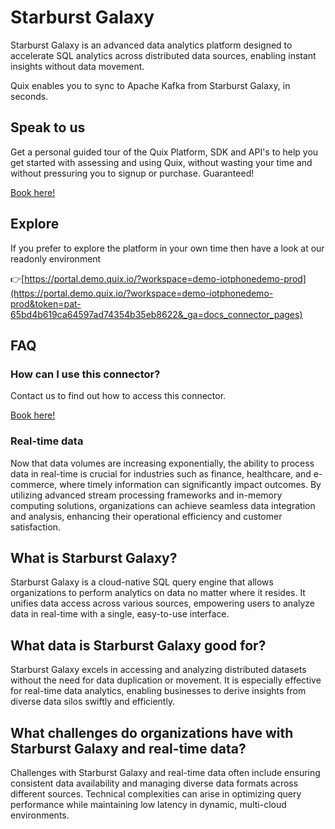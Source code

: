 <!--[tech-name]-->
# Starburst Galaxy

<!--[blurb-about-tech]-->
Starburst Galaxy is an advanced data analytics platform designed to accelerate SQL analytics across distributed data sources, enabling instant insights without data movement.

Quix enables you to sync to Apache Kafka <span id="to_or_from">from</span> <span id="techname">Starburst Galaxy</span>, in seconds.

## Speak to us

Get a personal guided tour of the Quix Platform, SDK and API's to help you get started with assessing and using Quix, without wasting your time and without pressuring you to signup or purchase. Guaranteed!

[Book here!](https://quix.io/book-a-demo)


## Explore

If you prefer to explore the platform in your own time then have a look at our readonly environment

👉[https://portal.demo.quix.io/?workspace=demo-iotphonedemo-prod](https://portal.demo.quix.io/?workspace=demo-iotphonedemo-prod&token=pat-65bd4b619ca64597ad74354b35eb8622&_ga=docs_connector_pages)


## FAQ 

### How can I use this connector?

Contact us to find out how to access this connector.

[Book here!](https://quix.io/book-a-demo)

### Real-time data

Now that data volumes are increasing exponentially, the ability to process data in real-time is crucial for industries such as finance, healthcare, and e-commerce, where timely information can significantly impact outcomes. By utilizing advanced stream processing frameworks and in-memory computing solutions, organizations can achieve seamless data integration and analysis, enhancing their operational efficiency and customer satisfaction.

## What is <span id="techname">Starburst Galaxy</span>?

<!--[tech-seo-text]-->
Starburst Galaxy is a cloud-native SQL query engine that allows organizations to perform analytics on data no matter where it resides. It unifies data access across various sources, empowering users to analyze data in real-time with a single, easy-to-use interface.

## What data is <span id="techname">Starburst Galaxy</span> good for?

<!--[tech-data-seo-text]-->
Starburst Galaxy excels in accessing and analyzing distributed datasets without the need for data duplication or movement. It is especially effective for real-time data analytics, enabling businesses to derive insights from diverse data silos swiftly and efficiently.

## What challenges do organizations have with <span id="techname">Starburst Galaxy</span> and real-time data?

<!--[tech-challenges-seo-text]-->
Challenges with Starburst Galaxy and real-time data often include ensuring consistent data availability and managing diverse data formats across different sources. Technical complexities can arise in optimizing query performance while maintaining low latency in dynamic, multi-cloud environments.